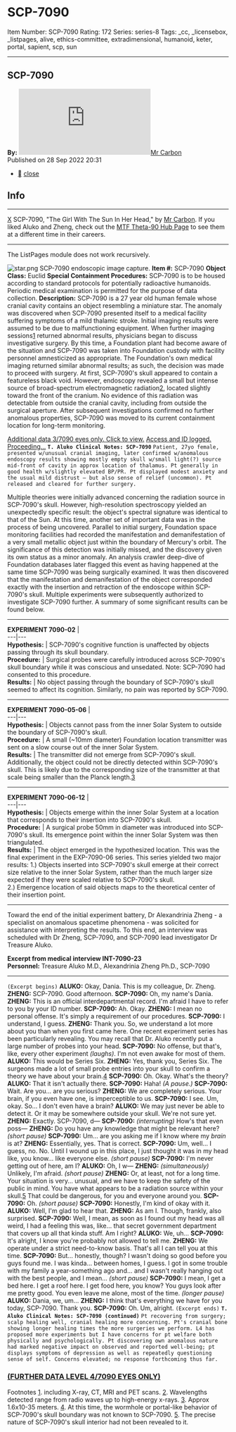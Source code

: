# SCP-7090
Item Number: SCP-7090
Rating: 172
Series: series-8
Tags: _cc, _licensebox, _listpages, alive, ethics-committee, extradimensional, humanoid, keter, portal, sapient, scp, sun

---

SCP-7090  
---  
**By:** [![Mr Carbon](https://www.wikidot.com/avatar.php?userid=1707431&amp;size=small&amp;timestamp=1751332822)](http://www.wikidot.com/user:info/mr-carbon)[Mr Carbon](http://www.wikidot.com/user:info/mr-carbon)  
Published on 28 Sep 2022 20:31  
  

  * [](javascript:;)
[close](javascript:;)
## Info
* * *
[X](javascript:;)
SCP-7090, "The Girl With The Sun In Her Head," by [Mr Carbon](/mr-carbon-personnel-file).
If you liked Aluko and Zheng, check out the [MTF Theta-90 Hub Page](/mtf-theta-90-hub-page) to see them at a different time in their careers.
* * *

The ListPages module does not work recursively.
  

![star.png](https://scp-wiki.wdfiles.com/local--files/fragment:scp-7090-0/star.png)
SCP-7090 endoscopic image capture.
**Item #:** SCP-7090
**Object Class:** Euclid
**Special Containment Procedures:** SCP-7090 is to be housed according to standard protocols for potentially radioactive humanoids. Periodic medical examination is permitted for the purpose of data collection.
**Description:** SCP-7090 is a 27 year old human female whose cranial cavity contains an object resembling a miniature star.
The anomaly was discovered when SCP-7090 presented itself to a medical facility suffering symptoms of a mild thalamic stroke. Initial imaging results were assumed to be due to malfunctioning equipment. When further imaging sessions[1](javascript:;) returned abnormal results, physicians began to discuss investigative surgery. By this time, a Foundation plant had become aware of the situation and SCP-7090 was taken into Foundation custody with facility personnel amnesticized as appropriate.
The Foundation's own medical imaging returned similar abnormal results; as such, the decision was made to proceed with surgery. At first, SCP-7090's skull appeared to contain a featureless black void. However, endoscopy revealed a small but intense source of broad-spectrum electromagnetic radiation[2](javascript:;), located slightly toward the front of the cranium. No evidence of this radiation was detectable from outside the cranial cavity, including from outside the surgical aperture.
After subsequent investigations confirmed no further anomalous properties, SCP-7090 was moved to its current containment location for long-term monitoring.
  
  

[Additional data 3/7090 eyes only. Click to view.](javascript:;)
[Access and ID logged. Proceeding...](javascript:;)
**`T. Aluko Clinical Notes: SCP-7090`**
`Patient, 27yo female, presented w/unusual cranial imaging, later confirmed w/anomalous endoscopy results showing mostly empty skull w/small light(?) source mid-front of cavity in approx location of thalamus. Pt generally in good health w/slightly elevated BP/PR. Pt displayed modest anxiety and the usual mild distrust — but also sense of relief (uncommon). Pt released and cleared for further surgery.`
  
  
Multiple theories were initially advanced concerning the radiation source in SCP-7090's skull. However, high-resolution spectroscopy yielded an unexpectedly specific result: the object's spectral signature was identical to that of the Sun.
At this time, another set of important data was in the process of being uncovered. Parallel to initial surgery, Foundation space monitoring facilities had recorded the manifestation and demanifestation of a very small metallic object just within the boundary of Mercury's orbit. The significance of this detection was initially missed, and the discovery given its own status as a minor anomaly. An analysis crawler deep-dive of Foundation databases later flagged this event as having happened at the same time SCP-7090 was being surgically examined. It was then discovered that the manifestation and demanifestation of the object corresponded exactly with the insertion and retraction of the endoscope within SCP-7090's skull.
Multiple experiments were subsequently authorized to investigate SCP-7090 further. A summary of some significant results can be found below.
* * *
**EXPERIMENT 7090-02** |   
---|---  
**Hypothesis:** | SCP-7090's cognitive function is unaffected by objects passing through its skull boundary.  
**Procedure:** | Surgical probes were carefully introduced across SCP-7090's skull boundary while it was conscious and unsedated. Note: SCP-7090 had consented to this procedure.  
**Results:** | No object passing through the boundary of SCP-7090's skull seemed to affect its cognition. Similarly, no pain was reported by SCP-7090.  
* * *
**EXPERIMENT 7090-05-06** |   
---|---  
**Hypothesis:** | Objects cannot pass from the inner Solar System to outside the boundary of SCP-7090's skull.  
**Procedure:** | A small (~10mm diameter) Foundation location transmitter was sent on a slow course out of the inner Solar System.  
**Results:** |  The transmitter did not emerge from SCP-7090's skull. Additionally, the object could not be directly detected within SCP-7090's skull. This is likely due to the corresponding size of the transmitter at that scale being smaller than the Planck length.[3](javascript:;)  
* * *
**EXPERIMENT 7090-06-12** |   
---|---  
**Hypothesis:** | Objects emerge within the inner Solar System at a location that corresponds to their insertion into SCP-7090's skull.  
**Procedure:** | A surgical probe 50mm in diameter was introduced into SCP-7090's skull. Its emergence point within the inner Solar System was then triangulated.  
**Results:** |  The object emerged in the hypothesized location. This was the final experiment in the EXP-7090-06 series. This series yielded two major results: 1.) Objects inserted into SCP-7090's skull emerge at their correct size relative to the inner Solar System, rather than the much larger size expected if they were scaled relative to SCP-7090's skull.  
2.) Emergence location of said objects maps to the theoretical center of their insertion point.  
* * *
  
  
  
Toward the end of the initial experiment battery, Dr Alexandrinia Zheng - a specialist on anomalous spacetime phenomena - was solicited for assistance with interpreting the results. To this end, an interview was scheduled with Dr Zheng, SCP-7090, and SCP-7090 lead investigator Dr Treasure Aluko.
  

**Excerpt from medical interview INT-7090-23**  
**Personnel:** Treasure Aluko M.D., Alexandrinia Zheng Ph.D., SCP-7090
* * *
`(Excerpt begins)`
**ALUKO:** Okay, Dania. This is my colleague, Dr. Zheng.
**ZHENG:** SCP-7090. Good afternoon.
**SCP-7090:** Oh, my name's Dania.
**ZHENG:** This is an official interdepartmental record. I'm afraid I have to refer to you by your ID number.
**SCP-7090:** Ah. Okay.
**ZHENG:** I mean no personal offense. It's simply a requirement of our procedures.
**SCP-7090:** I understand, I guess.
**ZHENG:** Thank you. So, we understand a lot more about you than when you first came here. One recent experiment series has been particularly revealing. You may recall that Dr. Aluko recently put a large number of probes into your head.
**SCP-7090:** No offense, but that's, like, every other experiment _(laughs)_. I'm not even awake for most of them.
**ALUKO:** This would be Series Six.
**ZHENG:** Yes, thank you, Series Six. The surgeons made a lot of small probe entries into your skull to confirm a theory we have about your brain.[4](javascript:;)
**SCP-7090:** Oh. Okay. What's the theory?
**ALUKO:** That it isn't actually there.
**SCP-7090:** Haha!
_(A pause.)_
**SCP-7090:** Wait. Are you… are you serious?
**ZHENG:** We are completely serious. Your brain, if you even have one, is imperceptible to us.
**SCP-7090:** I see. Um, okay. So… I don't even have a brain?
**ALUKO:** We may just never be able to detect it. Or it may be somewhere outside your skull. We're not sure yet.
**ZHENG:** Exactly. SCP-7090, d—
**SCP-7090:** _(interrupting)_ How's that even poss—
**ZHENG:** Do you have any knowledge that might be relevant here?
_(short pause)_
**SCP-7090:** Um… are you asking me if I know where my _brain_ is at?
**ZHENG:** Essentially, yes. That is correct.
**SCP-7090:** Um, well… I guess, no. No. Until I wound up in this place, I just thought it was in my head like, you know… like everyone else.
_(short pause)_
**SCP-7090:** I'm never getting out of here, am I?
**ALUKO:** Oh, I w—
**ZHENG:** _(simultaneously)_ Unlikely, I'm afraid.
_(short pause)_
**ZHENG:** Or, at least, not for a long time. Your situation is very… unusual, and we have to keep the safety of the public in mind. You have what appears to be a radiation source within your skull.[5](javascript:;) That could be dangerous, for you and everyone around you.
**SCP-7090:** Oh.
_(short pause)_
**SCP-7090:** Honestly, I'm kind of okay with it.
**ALUKO:** Well, I'm glad to hear that.
**ZHENG:** As am I. Though, frankly, also surprised.
**SCP-7090:** Well, I mean, as soon as I found out my head was all weird, I had a feeling this was, like… that secret government department that covers up all that kinda stuff. Am I right?
**ALUKO:** We, uh…
**SCP-7090:** It's alright, I know you're probably not allowed to tell me.
**ZHENG:** We operate under a strict need-to-know basis. That's all I can tell you at this time.
**SCP-7090:** But… honestly, though? I wasn't doing so good before you guys found me. I was kinda… between homes, I guess. I got in some trouble with my family a year-something ago and… and I wasn't really hanging out with the best people, and I mean…
_(short pause)_
**SCP-7090:** I mean, I get a bed here. I get a roof here. I get food here, you know? You guys look after me pretty good. You even leave me alone, most of the time.
_(longer pause)_
**ALUKO:** Dania, we, um…
**ZHENG:** I think that's everything we have for you today, SCP-7090. Thank you.
**SCP-7090:** Oh. Um, alright.
`(Excerpt ends)`
**`T. Aluko Clinical Notes: SCP-7090 (continued)`**
`Pt recovering from surgery; scalp healing well, cranial healing more concerning. Pt's cranial bone showing longer healing times the more surgeries we perform. L4 has proposed more experiments but I have concerns for pt welfare both physically and psychologically. Pt discovering own anomalous nature had marked negative impact on observed and reported well-being; pt displays symptoms of depression as well as repeatedly questioning sense of self. Concerns elevated; no response forthcoming thus far.`
### [(FURTHER DATA LEVEL 4/7090 EYES ONLY)](https://scp-wiki.wikidot.com/scp-7090/offset/1)
  
  
  
  

Footnotes
[1](javascript:;). including X-ray, CT, MRI and PET scans.
[2](javascript:;). Wavelengths detected range from radio waves up to high-energy x-rays.
[3](javascript:;). Approx 1.6x10-35 meters.
[4](javascript:;). At this time, the wormhole or portal-like behavior of SCP-7090's skull boundary was not known to SCP-7090.
[5](javascript:;). The precise nature of SCP-7090's skull interior had not been revealed to it.